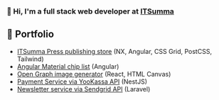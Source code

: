 ### 👋 Hi, I'm a full stack web developer at [ITSumma](https://itsumma.ru)

## 🔭 Portfolio

- [ITSumma Press publishing store](https://github.com/Dozorengel/its-market-demo) (NX, Angular, CSS Grid, PostCSS, Tailwind)
- [Angular Material chip list](https://gist.github.com/Dozorengel/d9a1a2e49cf3832eeb4cddd2d1484810) (Angular)
- [Open Graph image generator](https://gist.github.com/Dozorengel/79f64389480051ada931c26974e3efe0) (React, HTML Canvas)
- [Payment Service via YooKassa API](https://gist.github.com/Dozorengel/ed704f29dab16bdfbfd0b62391025fcd) (NestJS)
- [Newsletter service via Sendgrid API](https://gist.github.com/Dozorengel/25d51576815d21ca5684c15d48ecc5a9) (Laravel)

<!--
**Dozorengel/Dozorengel** is a ✨ _special_ ✨ repository because its `README.md` (this file) appears on your GitHub profile.

Here are some ideas to get you started:

- 🔭 I’m currently working on ...
- 🌱 I’m currently learning ...
- 👯 I’m looking to collaborate on ...
- 🤔 I’m looking for help with ...
- 💬 Ask me about ...
- 📫 How to reach me: ...
- 😄 Pronouns: ...
- ⚡ Fun fact: ...
-->
